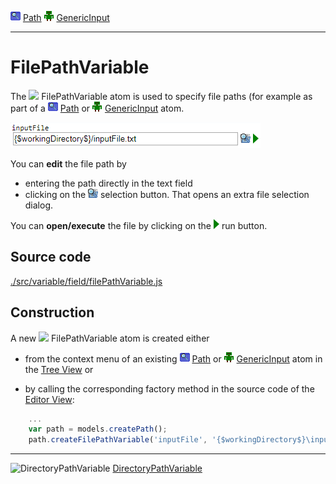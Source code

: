 ![](../../../../icons/path.png) [Path](../../model/path/path.md)
![](../../../../icons/genericInput.png) [GenericInput](../../model/genericInput/genericInput.md)

----

# FilePathVariable

The ![](../../../../icons/filePath.png) FilePathVariable atom is used to specify file paths (for example as part of a ![](../../../../icons/path.png) [Path](../../model/path/path.md) or ![](../../../../icons/genericInput.png) [GenericInput](../../model/genericInput/genericInput.md) atom.

![](../../../images/file_path_variable.png)

You can **edit** the file path by
* entering the path directly in the text field
* clicking on the ![](../../../../icons/browse.png) selection button. That opens an extra file selection dialog.

You can **open/execute** the file by clicking on the ![](../../../../icons/run_triangle.png) run button.

## Source code

[./src/variable/field/filePathVariable.js](../../../../src/variable/field/filePathVariable.js)

## Construction

A new ![](../../../../icons/filePath.png) FilePathVariable atom is created either 

* from the context menu of an existing ![](../../../../icons/path.png) [Path](../../model/path/path.md) or ![](../../../../icons/genericInput.png) [GenericInput](../../model/genericInput/genericInput.md) atom in the [Tree View](../../../views/treeView.md) or 

* by calling the corresponding factory method in the source code of the [Editor View](../../../views/editorView.md):	

```javascript
    ...
    var path = models.createPath();	   
    path.createFilePathVariable('inputFile', '{$workingDirectory$}\input.txt');
```

----
![DirectoryPathVariable](../../../icons/directoryPathVariable.png) [DirectoryPathVariable](./directoryPathVariable.md)
